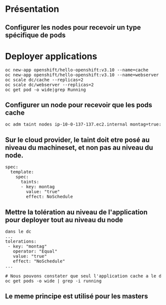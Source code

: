 # Présentation
## Configurer les nodes pour recevoir un type spécifique de pods


# Deployer applications
<pre>
oc new-app openshift/hello-openshift:v3.10 --name=cache     -n scheduling
oc new-app openshift/hello-openshift:v3.10 --name=webserver -n scheduling
oc scale dc/cache --replicas=2
oc scale dc/webserver --replicas=2
oc get pod -o wide|grep Running
</pre>

## Configurer un node pour recevoir que les pods cache
<pre>
oc adm taint nodes ip-10-0-137-137.ec2.internal montag=true:NoSchedule
</pre>

## Sur le cloud provider, le taint doit etre posé au niveau du machineset, et non pas au niveau du node.
<pre>
spec:
  template:
    spec:
      taints:
      - key: montag
        value: "true"
        effect: NoSchedule
</pre>

## Mettre la tolération au niveau de l'application pour deployer tout au niveau du node
<pre>
dans le dc
...
tolerations:
 - key: "montag"
   operator: "Equal"
   value: "true"
   effect: "NoSchedule"
...

# Nous pouvons constater que seul l'application cache a le droit d'aller sur ce node (ip-10-0-137-137.ec2.internal)
oc get pods -o wide | grep -i running
</pre>

## Le meme principe est utilisé pour les masters